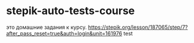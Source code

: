 # stepik-auto-tests-course
это домашние задания к курсу.
https://stepik.org/lesson/187065/step/7?after_pass_reset=true&auth=login&unit=161976
test
